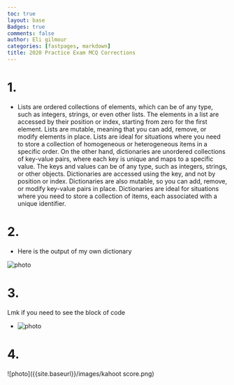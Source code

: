 ```yaml
---
toc: true
layout: base
Badges: true
comments: false
author: Eli gilmour
categories: [fastpages, markdown]
title: 2020 Practice Exam MCQ Corrections
---
```


# 1.

- Lists are ordered collections of elements, which can be of any type, such as integers, strings, or even other lists. The elements in a list are accessed by their position or index, starting from zero for the first element. Lists are mutable, meaning that you can add, remove, or modify elements in place. Lists are ideal for situations where you need to store a collection of homogeneous or heterogeneous items in a specific order. On the other hand, dictionaries are unordered collections of key-value pairs, where each key is unique and maps to a specific value. The keys and values can be of any type, such as integers, strings, or other objects. Dictionaries are accessed using the key, and not by position or index. Dictionaries are also mutable, so you can add, remove, or modify key-value pairs in place. Dictionaries are ideal for situations where you need to store a collection of items, each associated with a unique identifier.

# 2. 

- Here is the output of my own dictionary

![photo]({{site.baseurl}}/images/codeblock.png)

# 3. 

Lmk if you need to see the block of code

- ![photo]({{site.baseurl}}/images/theoutput.png)

# 4.

![photo]({{site.baseurl}}/images/kahoot score.png)



